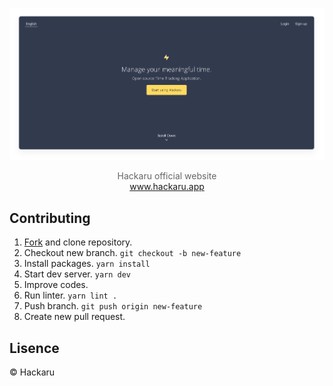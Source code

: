 <p align="center">
  <p align="center"><img src="./docs/images/screenshot.png" width="600" /></p>  
  <p align="center" style="color: #666;">
    Hackaru official website<br>
    <a href="https://www.hackaru.app">www.hackaru.app</a>
  </p>
</p>

## Contributing
1. [Fork](https://github.com/ktmouk/hackaru-official/fork) and clone repository.
1. Checkout new branch. `git checkout -b new-feature`
1. Install packages. `yarn install`
1. Start dev server. `yarn dev`
1. Improve codes.
1. Run linter. `yarn lint .`
1. Push branch. `git push origin new-feature`
1. Create new pull request.

## Lisence

&copy; Hackaru
